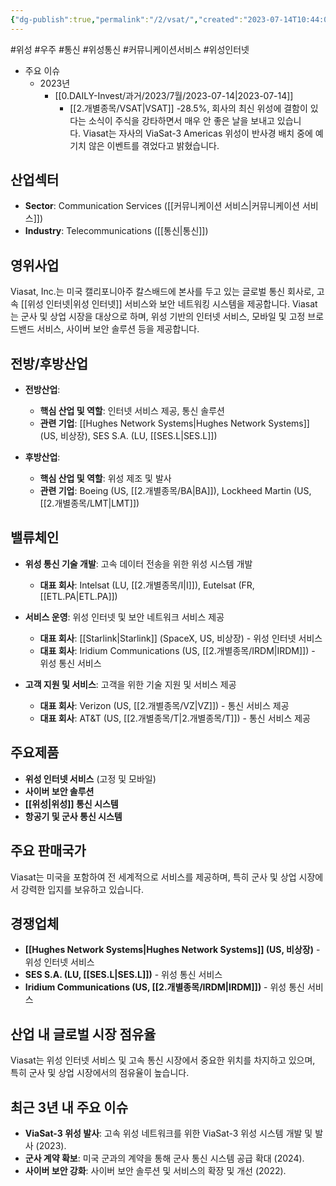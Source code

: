 ```yaml
---
{"dg-publish":true,"permalink":"/2/vsat/","created":"2023-07-14T10:44:07.648+09:00","updated":"2025-06-03T20:06:02.033+09:00"}
---
```


#위성 #우주 #통신 #위성통신 #커뮤니케이션서비스 #위성인터넷


- 주요 이슈
	- 2023년
		- [[0.DAILY-Invest/과거/2023/7월/2023-07-14\|2023-07-14]]
			- [[2.개별종목/VSAT\|VSAT]] -28.5%, 회사의 최신 위성에 결함이 있다는 소식이 주식을 강타하면서 매우 안 좋은 날을 보내고 있습니다. Viasat는 자사의 ViaSat-3 Americas 위성이 반사경 배치 중에 예기치 않은 이벤트를 겪었다고 밝혔습니다.


## 산업섹터

- **Sector**: Communication Services ([[커뮤니케이션 서비스\|커뮤니케이션 서비스]])
- **Industry**: Telecommunications ([[통신\|통신]])

## 영위사업

Viasat, Inc.는 미국 캘리포니아주 칼스배드에 본사를 두고 있는 글로벌 통신 회사로, 고속 [[위성 인터넷\|위성 인터넷]] 서비스와 보안 네트워킹 시스템을 제공합니다. Viasat는 군사 및 상업 시장을 대상으로 하며, 위성 기반의 인터넷 서비스, 모바일 및 고정 브로드밴드 서비스, 사이버 보안 솔루션 등을 제공합니다.

## 전방/후방산업

- **전방산업**:
    
    - **핵심 산업 및 역할**: 인터넷 서비스 제공, 통신 솔루션
    - **관련 기업**: [[Hughes Network Systems\|Hughes Network Systems]] (US, 비상장), SES S.A. (LU, [[SES.L\|SES.L]])
    
- **후방산업**:
    
    - **핵심 산업 및 역할**: 위성 제조 및 발사
    - **관련 기업**: Boeing (US, [[2.개별종목/BA\|BA]]), Lockheed Martin (US, [[2.개별종목/LMT\|LMT]])
    

## 밸류체인

- **위성 통신 기술 개발**: 고속 데이터 전송을 위한 위성 시스템 개발
    
    - **대표 회사**: Intelsat (LU, [[2.개별종목/I\|I]]), Eutelsat (FR, [[ETL.PA\|ETL.PA]])
    
- **서비스 운영**: 위성 인터넷 및 보안 네트워크 서비스 제공
    
    - **대표 회사**: [[Starlink\|Starlink]] (SpaceX, US, 비상장) - 위성 인터넷 서비스
    - **대표 회사**: Iridium Communications (US, [[2.개별종목/IRDM\|IRDM]]) - 위성 통신 서비스
    
- **고객 지원 및 서비스**: 고객을 위한 기술 지원 및 서비스 제공
    
    - **대표 회사**: Verizon (US, [[2.개별종목/VZ\|VZ]]) - 통신 서비스 제공
    - **대표 회사**: AT&T (US, [[2.개별종목/T\|2.개별종목/T]]) - 통신 서비스 제공
    

## 주요제품

- **위성 인터넷 서비스** (고정 및 모바일)
- **사이버 보안 솔루션**
- **[[위성\|위성]] 통신 시스템**
- **항공기 및 군사 통신 시스템**

## 주요 판매국가

Viasat는 미국을 포함하여 전 세계적으로 서비스를 제공하며, 특히 군사 및 상업 시장에서 강력한 입지를 보유하고 있습니다.

## 경쟁업체

- **[[Hughes Network Systems\|Hughes Network Systems]] (US, 비상장)** - 위성 인터넷 서비스
- **SES S.A. (LU, [[SES.L\|SES.L]])** - 위성 통신 서비스
- **Iridium Communications (US, [[2.개별종목/IRDM\|IRDM]])** - 위성 통신 서비스

## 산업 내 글로벌 시장 점유율

Viasat는 위성 인터넷 서비스 및 고속 통신 시장에서 중요한 위치를 차지하고 있으며, 특히 군사 및 상업 시장에서의 점유율이 높습니다.

## 최근 3년 내 주요 이슈

- **ViaSat-3 위성 발사**: 고속 위성 네트워크를 위한 ViaSat-3 위성 시스템 개발 및 발사 (2023).
- **군사 계약 확보**: 미국 군과의 계약을 통해 군사 통신 시스템 공급 확대 (2024).
- **사이버 보안 강화**: 사이버 보안 솔루션 및 서비스의 확장 및 개선 (2022).